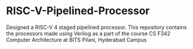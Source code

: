 # RISC-V-Pipelined-Processor
Designed a RISC-V 4 staged pipelined processor. This repository contains the processors made using Verilog as a part of the course CS F342 Computer Architecture at BITS Pilani, Hyderabad Campus

